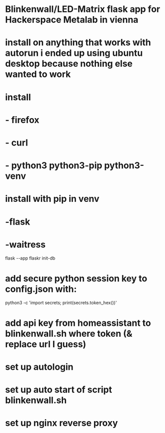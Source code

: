 # Blinkenwall/LED-Matrix flask app for Hackerspace Metalab in vienna

# install on anything that works with autorun i ended up using ubuntu desktop because nothing else wanted to work

# install
# - firefox
# - curl
# - python3 python3-pip python3-venv


# install with pip in venv
# -flask
# -waitress

flask --app flaskr init-db

# add secure python session key to config.json with:
python3 -c 'import secrets; print(secrets.token_hex())'

# add api key from homeassistant to blinkenwall.sh where token (& replace url I guess)

# set up autologin
# set up auto start of script blinkenwall.sh

# set up nginx reverse proxy
